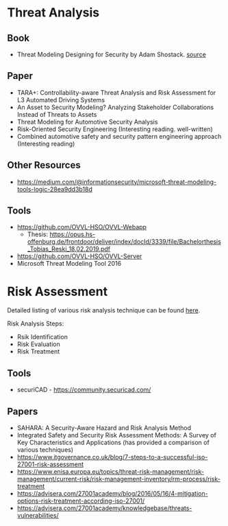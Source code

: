 
# Threat Analysis

## Book
- Threat Modeling Designing for Security by Adam Shostack. [source](https://moodle.ufsc.br/pluginfile.php/2377555/mod_resource/content/2/Threat%20Modeling.pdf)


## Paper

- TARA+: Controllability-aware Threat Analysis and Risk Assessment for L3 Automated Driving Systems
- An Asset to Security Modeling? Analyzing Stakeholder Collaborations Instead of Threats to Assets
- Threat Modeling for Automotive Security Analysis
- Risk-Oriented Security Engineering (Interesting reading. well-written)
- Combined automotive safety and security pattern engineering approach (Interesting reading)


## Other Resources

- https://medium.com/@informationsecurity/microsoft-threat-modeling-tools-logic-28ea9dd3b18d

## Tools
- https://github.com/OVVL-HSO/OVVL-Webapp
  - Thesis: https://opus.hs-offenburg.de/frontdoor/deliver/index/docId/3339/file/Bachelorthesis_Tobias_Reski_18.02.2019.pdf
- https://github.com/OVVL-HSO/OVVL-Server
- Microsoft Threat Modeling Tool 2016


# Risk Assessment

Detailed listing of various risk analysis technique can be found [here](https://www.nr.no/~abie/RiskAnalysis.htm).

Risk Analysis Steps:
- Rsik Identification
- Risk Evaluation
- Risk Treatment

## Tools
- securiCAD - https://community.securicad.com/

## Papers
- SAHARA: A Security-Aware Hazard and Risk Analysis Method
- Integrated Safety and Security Risk Assessment Methods: A Survey of Key Characteristics and Applications (has provided a comparison of various techniques)
- https://www.itgovernance.co.uk/blog/7-steps-to-a-successful-iso-27001-risk-assessment
- https://www.enisa.europa.eu/topics/threat-risk-management/risk-management/current-risk/risk-management-inventory/rm-process/risk-treatment
- https://advisera.com/27001academy/blog/2016/05/16/4-mitigation-options-risk-treatment-according-iso-27001/
- https://advisera.com/27001academy/knowledgebase/threats-vulnerabilities/


